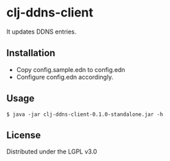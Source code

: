 # clj-ddns-client

It updates DDNS entries.

## Installation

* Copy config.sample.edn to config.edn
* Configure config.edn accordingly.

## Usage

```
$ java -jar clj-ddns-client-0.1.0-standalone.jar -h
```

## License

Distributed under the LGPL v3.0
